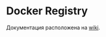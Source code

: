 # Docker Registry
Документация расположена на [wiki](https://wiki.yandex-team.ru/docker-registry/).
